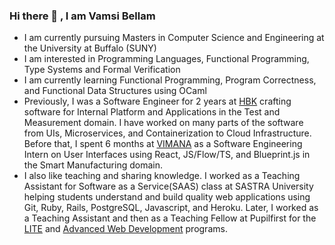 ### Hi there 👋 , I am Vamsi Bellam

- I am currently pursuing Masters in Computer Science and Engineering at the University at Buffalo (SUNY)
- I am interested in Programming Languages, Functional Programming, Type Systems and Formal Verification
- I am currently learning Functional Programming, Program Correctness, and Functional Data Structures using OCaml
- Previously, I was a Software Engineer for 2 years at [HBK](https://www.hbkworld.com/en) crafting software for Internal Platform and Applications in the Test and Measurement domain. I have worked on many parts of the software from UIs, Microservices, and Containerization to Cloud Infrastructure. Before that, I spent 6 months at [VIMANA](https://govimana.com/) as a Software Engineering Intern on User Interfaces using React, JS/Flow/TS, and Blueprint.js in the Smart Manufacturing domain.
- I also like teaching and sharing knowledge. I worked as a Teaching Assistant for Software as a Service(SAAS) class at SASTRA University helping students understand and build quality web applications using Git, Ruby, Rails, PostgreSQL, Javascript, and Heroku. Later, I worked as a Teaching Assistant and then as a Teaching Fellow at Pupilfirst for the [LITE](https://lite.pupilfirst.org/) and [Advanced Web Development](https://wd.pupilfirst.org/) programs.

